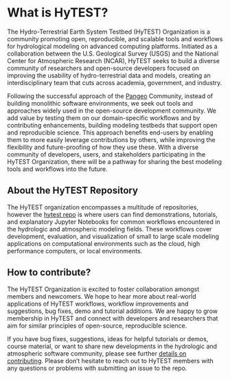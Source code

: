 # What is HyTEST?
The Hydro-Terrestrial Earth System Testbed (HyTEST) Organization is a community promoting open, reproducible, and scalable tools and workflows for hydrological modeling on advanced computing platforms. Initiated as a collaboration between the U.S. Geological Survey (USGS) and the National Center for Atmospheric Research (NCAR), HyTEST seeks to build a diverse community of researchers and open-source developers focused on improving the usability of hydro-terrestrial data and models, creating an interdisciplinary team that cuts across academia, government, and industry.

Following the successful approach of the [Pangeo](https://pangeo.io/) Community, instead of building monolithic software environments, we seek out tools and approaches widely used in the open-source development community. We add value by testing them on our domain-specific workflows and by contributing enhancements, building modeling testbeds that support open and reproducible science. This approach benefits end-users by enabling them to more easily leverage contributions by others, while improving the flexibility and future-proofing of how they use these. With a diverse community of developers, users, and stakeholders participating in the HyTEST Organization, there will be a pathway for sharing the best modeling tools and workflows into the future.

## About the HyTEST Repository
The HyTEST organization encompasses a multitude of repositories, however the [hytest repo](https://github.com/hytest-org/hytest) is where users can find demonstrations, tutorials, and explanatory Jupyter Notebooks for common workflows encountered in the hydrologic and atmospheric modeling fields. These workflows cover development, evaluation, and visualization of small to large scale modeling applications on computational environments such as the cloud, high performance computers, or local environments.

## How to contribute?
The HyTEST Organization is excited to foster collaboration amongst members and newcomers. We hope to hear more about real-world applications of HyTEST workflows, workflow improvements and suggestions, bug fixes, demo and tutorial additions. We are happy to grow membership in HyTEST and connect with developers and researchers that aim for similar principles of open-source, reproducible science. 

If you have bug fixes, suggestions, ideas for helpful tutorials or demos, course material, or want to share new developments in the hydrologic and atmospheric software community, please see further [details on contributing](https://github.com/hytest-org/hytest/blob/main/doc/CONTRIBUTING.md). Please don’t hesitate to reach out to HyTEST members with any questions or problems with submitting an issue to the repo.
